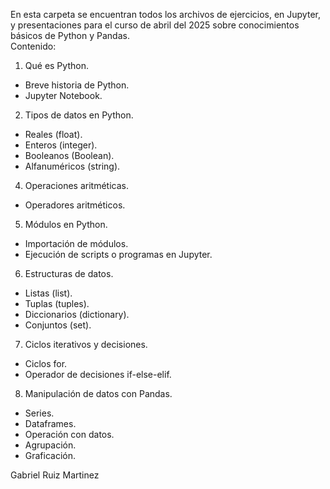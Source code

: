 En esta carpeta se encuentran todos los archivos de ejercicios, en Jupyter, y presentaciones para el curso de abril del 2025 sobre conocimientos básicos de Python y Pandas.<br>
Contenido:<br>
1. Qué es Python.	
  - Breve historia de Python.
  - Jupyter Notebook.
2. Tipos de datos en Python.
  - Reales (float).
  - Enteros (integer).
  - Booleanos (Boolean).
  - Alfanuméricos (string).
4. Operaciones aritméticas.
  - Operadores aritméticos.
5. Módulos en Python.
  - Importación de módulos.
  - Ejecución de scripts o programas en Jupyter.
6. Estructuras de datos.
  - Listas (list).
  - Tuplas (tuples).
  - Diccionarios (dictionary).
  - Conjuntos (set).
7. Ciclos iterativos y decisiones.
  - Ciclos for.
  - Operador de decisiones if-else-elif.
8. Manipulación de datos con Pandas.
  - Series.
  - Dataframes.
  - Operación con datos.
  - Agrupación.
  - Graficación.

Gabriel Ruiz Martinez
